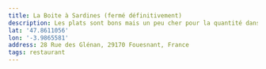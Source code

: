 ```yaml
---
title: La Boite à Sardines (fermé définitivement)
description: Les plats sont bons mais un peu cher pour la quantité dans l’assiette. Beaucoup d’attente…
lat: '47.8611056'
lon: '-3.9865581'
address: 28 Rue des Glénan, 29170 Fouesnant, France
tags: restaurant
---
```

